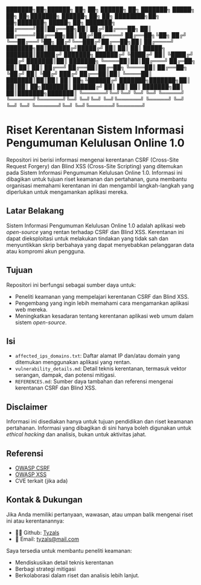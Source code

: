   
███████╗██╗██████╗ ██╗  ██╗ ██████╗     ██╗     ███████╗ █████╗ ██╗  ██╗███████╗    ██████╗ ██╗   ██╗    ████████╗██╗   ██╗███████╗ █████╗ ██╗     ███████╗
██╔════╝██║██╔══██╗██║ ██╔╝██╔═══██╗    ██║     ██╔════╝██╔══██╗██║ ██╔╝██╔════╝    ██╔══██╗╚██╗ ██╔╝    ╚══██╔══╝╚██╗ ██╔╝╚══███╔╝██╔══██╗██║     ██╔════╝
███████╗██║██████╔╝█████╔╝ ██║   ██║    ██║     █████╗  ███████║█████╔╝ ███████╗    ██████╔╝ ╚████╔╝        ██║    ╚████╔╝   ███╔╝ ███████║██║     ███████╗
╚════██║██║██╔═══╝ ██╔═██╗ ██║   ██║    ██║     ██╔══╝  ██╔══██║██╔═██╗ ╚════██║    ██╔══██╗  ╚██╔╝         ██║     ╚██╔╝   ███╔╝  ██╔══██║██║     ╚════██║
███████║██║██║     ██║  ██╗╚██████╔╝    ███████╗███████╗██║  ██║██║  ██╗███████║    ██████╔╝   ██║          ██║      ██║   ███████╗██║  ██║███████╗███████║
╚══════╝╚═╝╚═╝     ╚═╝  ╚═╝ ╚═════╝     ╚══════╝╚══════╝╚═╝  ╚═╝╚═╝  ╚═╝╚══════╝    ╚═════╝    ╚═╝          ╚═╝      ╚═╝   ╚══════╝╚═╝  ╚═╝╚══════╝╚══════╝
                                                                                                                                                           

# Riset Kerentanan Sistem Informasi Pengumuman Kelulusan Online 1.0

Repositori ini berisi informasi mengenai kerentanan CSRF (Cross-Site Request Forgery) dan Blind XSS (Cross-Site Scripting) yang ditemukan pada Sistem Informasi Pengumuman Kelulusan Online 1.0. Informasi ini dibagikan untuk tujuan riset keamanan dan pertahanan, guna membantu organisasi memahami kerentanan ini dan mengambil langkah-langkah yang diperlukan untuk mengamankan aplikasi mereka.

## Latar Belakang

Sistem Informasi Pengumuman Kelulusan Online 1.0 adalah aplikasi web _open-source_ yang rentan terhadap CSRF dan Blind XSS. Kerentanan ini dapat dieksploitasi untuk melakukan tindakan yang tidak sah dan menyuntikkan skrip berbahaya yang dapat menyebabkan pelanggaran data atau kompromi akun pengguna.

## Tujuan

Repositori ini berfungsi sebagai sumber daya untuk:

*   Peneliti keamanan yang mempelajari kerentanan CSRF dan Blind XSS.
*   Pengembang yang ingin lebih memahami cara mengamankan aplikasi web mereka.
*   Meningkatkan kesadaran tentang kerentanan aplikasi web umum dalam sistem _open-source_.

## Isi

*   `affected_ips_domains.txt`: Daftar alamat IP dan/atau domain yang ditemukan menggunakan aplikasi yang rentan.
*   `vulnerability_details.md`: Detail teknis kerentanan, termasuk vektor serangan, dampak, dan potensi mitigasi.
*   `REFERENCES.md`: Sumber daya tambahan dan referensi mengenai kerentanan CSRF dan Blind XSS.

## Disclaimer

Informasi ini disediakan hanya untuk tujuan pendidikan dan riset keamanan pertahanan. Informasi yang dibagikan di sini hanya boleh digunakan untuk _ethical hacking_ dan analisis, bukan untuk aktivitas jahat.

## Referensi

*   [OWASP CSRF](https://owasp.org/www-community/attacks/csrf)
*   [OWASP XSS](https://owasp.org/www-community/attacks/xss/)
*   CVE terkait (jika ada)

## Kontak & Dukungan

Jika Anda memiliki pertanyaan, wawasan, atau umpan balik mengenai riset ini atau kerentanannya:

*   🧑‍💻 Github: [Tyzals](https://github.com/yourgithubusername)
*   📧 Email: tyzals@mail.com

Saya tersedia untuk membantu peneliti keamanan:

*   Mendiskusikan detail teknis kerentanan
*   Berbagi strategi mitigasi
*   Berkolaborasi dalam riset dan analisis lebih lanjut.
